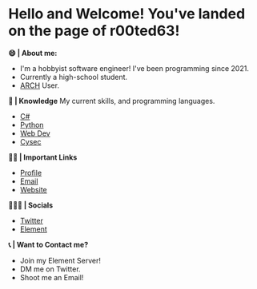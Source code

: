 # Hello and Welcome! You've landed on the page of r00ted63!
**😄 | About me:**
- I'm a hobbyist software engineer! I've been programming since 2021.
- Currently a high-school student.
- [ARCH](https://archlinux.org/) User.

**📔 | Knowledge**
My current skills, and programming languages.
- [C#](https://learn.microsoft.com/en-us/dotnet/csharp/)
- [Python](https://www.python.org/)
- [Web Dev](https://www.reddit.com/r/webdev/)
- [Cysec](https://www.reddit.com/r/cybersecurity/)

**🕴🏽 | Important Links**
- [Profile](https://github.com/r00ted63 "Mason Hood")
- [Email](mailto:mjhood@tutanota.de?subject=Email% "Email")
- [Website](https://mjhdevelopment.net "mjhdevelopment.net")

**👨🏽‍💻 | Socials**
- [Twitter](https://twitter.com/r00ted63)
- [Element](https://matrix.to/#/!MqsRKqcsFRvSuvxXbj:matrix.org?via=matrix.org)

**📞 | Want to Contact me?** 
- Join my Element Server!
- DM me on Twitter.
- Shoot me an Email!
